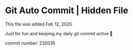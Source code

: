 # Git Auto Commit | Hidden File

This file was added Feb 12, 2025

Just for fun and keeping my daily git commit active 🤪

commit number: 232035
